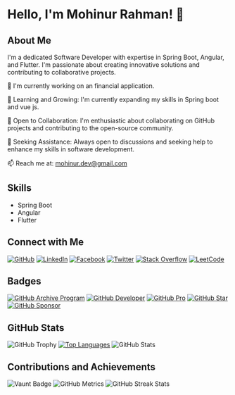 # Hello, I'm Mohinur Rahman! 👋

## About Me
I'm a dedicated Software Developer with expertise in Spring Boot, Angular, and Flutter. I'm passionate about creating innovative solutions and contributing to collaborative projects.

🚀 I'm currently working on an financial application.

🌱 Learning and Growing: I'm currently expanding my skills in Spring boot and vue js.

💬 Open to Collaboration: I'm enthusiastic about collaborating on GitHub projects and contributing to the open-source community.

🤔 Seeking Assistance: Always open to discussions and seeking help to enhance my skills in software development.

📫 Reach me at: [mohinur.dev@gmail.com](mailto:mohinur.dev@gmail.com)

## Skills
- Spring Boot
- Angular
- Flutter

## Connect with Me
[![GitHub](https://img.shields.io/badge/GitHub-mohinur--dev-blue)](https://github.com/mohinur-dev)
[![LinkedIn](https://img.shields.io/badge/LinkedIn-mohinur--dev-blue)](https://www.linkedin.com/in/mohinur-dev/)
[![Facebook](https://img.shields.io/badge/Facebook-mohinur.dev-blue)](https://www.facebook.com/mohinur.dev)
[![Twitter](https://img.shields.io/badge/Twitter-mohinur__dev-blue)](https://twitter.com/mohinur_dev)
[![Stack Overflow](https://img.shields.io/badge/Stack%20Overflow-mohinur.dev-orange)](https://stackoverflow.com/users/mohinur.dev)
[![LeetCode](https://img.shields.io/badge/LeetCode-mohinur__dev-yellow)](https://leetcode.com/mohinur_dev/)

## Badges
[![GitHub Archive Program](https://img.shields.io/badge/GitHub%20Archive%20Program-Participant-informational)](https://archiveprogram.github.com/)
[![GitHub Developer](https://img.shields.io/badge/GitHub%20Developer-Profile%20Ready-informational)](https://docs.github.com/en/developers)
[![GitHub Pro](https://img.shields.io/badge/GitHub%20Pro-Subscriber-success)](https://github.com/pricing)
[![GitHub Star](https://img.shields.io/badge/GitHub%20Star-Giver-yellow)](https://stars.github.com/)
[![GitHub Sponsor](https://img.shields.io/badge/GitHub%20Sponsor-Supporter-red)](https://docs.github.com/en/github/supporting-the-open-source-community-with-github-sponsors)

## GitHub Stats
![GitHub Trophy](https://github-profile-trophy.vercel.app/?username=mohinur-dev)
[![Top Languages](https://github-readme-stats.vercel.app/api/top-langs/?username=mohinur-dev&layout=compact)](https://github.com/anuraghazra/github-readme-stats)
![GitHub Stats](https://github-readme-stats.vercel.app/api?username=mohinur-dev&show_icons=true&count_private=true)

## Contributions and Achievements
![Vaunt Badge](https://api.vaunt.dev/v1/github/entities/mohinur-dev/contributions?format=svg&private=true)
![GitHub Metrics](https://metrics.lecoq.io/mohinur-dev)
![GitHub Streak Stats](https://streak-stats.demolab.com/?user=mohinur-dev)
